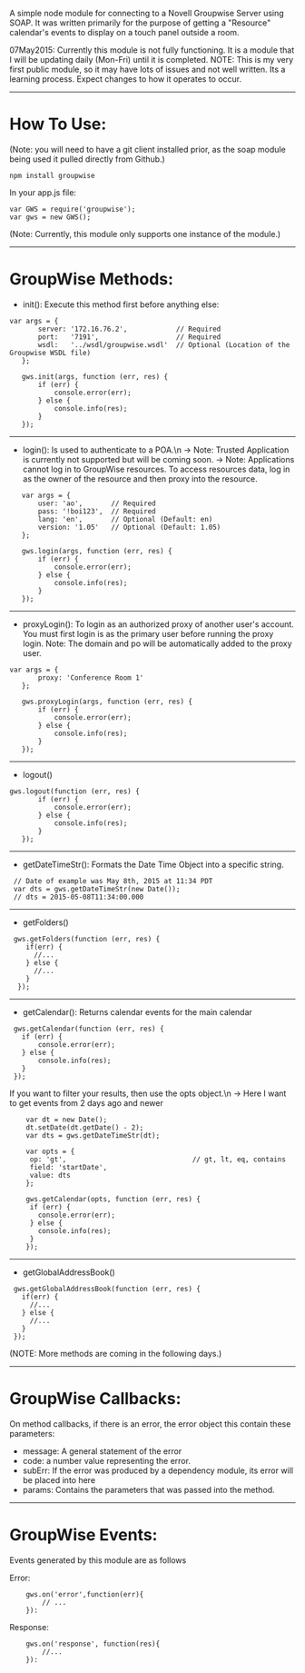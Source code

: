 A simple node module for connecting to a Novell Groupwise Server using SOAP.
It was written primarily for the purpose of getting a "Resource" calendar's events to display on a touch panel outside a room.

07May2015:
Currently this module is not fully functioning. It is a module that I will be updating daily (Mon-Fri) until it is completed.
NOTE: This is my very first public module, so it may have lots of issues and not well written. Its a learning process. 
Expect changes to how it operates to occur.

---------------------

How To Use:
======================

(Note: you will need to have a git client installed prior, as the soap module being used it pulled directly from Github.)
```
npm install groupwise
```

In your app.js file:

```
var GWS = require('groupwise');
var gws = new GWS();
```
(Note: Currently, this module only supports one instance of the module.)

---------------------

GroupWise Methods:
======================
 
 - init(): Execute this method first before anything else:
 ```
 var args = {
 		server: '172.16.76.2',            // Required
 		port:   '7191',                   // Required
 		wsdl:   '../wsdl/groupwise.wsdl'  // Optional (Location of the Groupwise WSDL file)
 	};
 
 	gws.init(args, function (err, res) {
 		if (err) {
 			console.error(err);
 		} else {
 			console.info(res);
 		}
 	});
 ```
 ---------------------
 - login(): Is used to authenticate to a POA.\n 
 -> Note: Trusted Application is currently not supported but will be coming soon.
 -> Note: Applications cannot log in to GroupWise resources. To access resources data, log in as the owner of the resource and then proxy into the resource.
 
 ```
	var args = {
		user: 'ao',       // Required
		pass: '!boi123',  // Required
		lang: 'en',       // Optional (Default: en)
		version: '1.05'   // Optional (Default: 1.05)
	};
 
 	gws.login(args, function (err, res) {
 		if (err) {
 			console.error(err);
 		} else {
 			console.info(res);
 		}
 	});
 ```
 ---------------------
 - proxyLogin(): To login as an authorized proxy of another user's account. 
                 You must first login is as the primary user before running the proxy login.
                 Note: The domain and po will be automatically added to the proxy user.
 
 ```
 var args = {
 		proxy: 'Conference Room 1'
 	};
 
 	gws.proxyLogin(args, function (err, res) {
 		if (err) {
 			console.error(err);
 		} else {
 			console.info(res);
 		}
 	});
 ```
 ---------------------
 - logout()
 
 ```
 gws.logout(function (err, res) {
  		if (err) {
  			console.error(err);
  		} else {
  			console.info(res);
  		}
  	});
 ```
---------------------
 - getDateTimeStr(): Formats the Date Time Object into a specific string.
```
 // Date of example was May 8th, 2015 at 11:34 PDT
 var dts = gws.getDateTimeStr(new Date()); 
 // dts = 2015-05-08T11:34:00.000
```
 ---------------------
 - getFolders()
 
 ```
  gws.getFolders(function (err, res) {
     if(err) {
       //...
     } else {
       //...
     }
   });
 ```
 ---------------------
 - getCalendar(): Returns calendar events for the main calendar
 ```
  gws.getCalendar(function (err, res) {
  	if (err) {
  		console.error(err);
  	} else {
  		console.info(res);
  	}
  });
 ```
 If you want to filter your results, then use the opts object.\n
 -> Here I want to get events from 2 days ago and newer
 ```
	 var dt = new Date();
	 dt.setDate(dt.getDate() - 2);
	 var dts = gws.getDateTimeStr(dt);
	 
	 var opts = {
	  op: 'gt',                               // gt, lt, eq, contains
	  field: 'startDate',
	  value: dts
	 };
	 
	 gws.getCalendar(opts, function (err, res) {
	  if (err) {
	    console.error(err);
	  } else {
	    console.info(res);
	  }
	 });
 ```
 
 ---------------------
 - getGlobalAddressBook()
 ```
  gws.getGlobalAddressBook(function (err, res) {
    if(err) {
      //...
    } else {
      //...
    }
  });
 ```

(NOTE:  More methods are coming in the following days.)

---------------------

GroupWise Callbacks:
======================

On method callbacks, if there is an error, the error object this contain these parameters:
 - message: A general statement of the error
 - code: a number value representing the error.
 - subErr: If the error was produced by a dependency module, its error will be placed into here
 - params: Contains the parameters that was passed into the method.
 
---------------------

GroupWise Events:
======================
 
Events generated by this module are as follows

Error:
```
	gws.on('error',function(err){
		// ...
	}): 
```

Response:
```
	gws.on('response', function(res){
		//...
	}):
```
 
 

